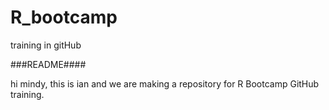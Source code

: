 R_bootcamp
==========

training in gitHub


###README####

hi mindy, this is ian and we are making a repository for R Bootcamp GitHub training.
